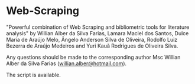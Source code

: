 # Web-Scraping
"Powerful combination of Web Scraping and bibliometric tools for literature analysis" by Willian Alber da Silva Farias, Lamara Maciel dos Santos, Dulce Maria de Araújo Melo, Ângelo Anderson Silva de Oliveira, Rodolfo Luiz Bezerra de Araújo Medeiros and Yuri Kauã Rodrigues de Oliveira Silva.

Any questions should be made to the corresponding author Msc Willian Alber da Silva Farias (willian.alber@hotmail.com).

The script is available.

